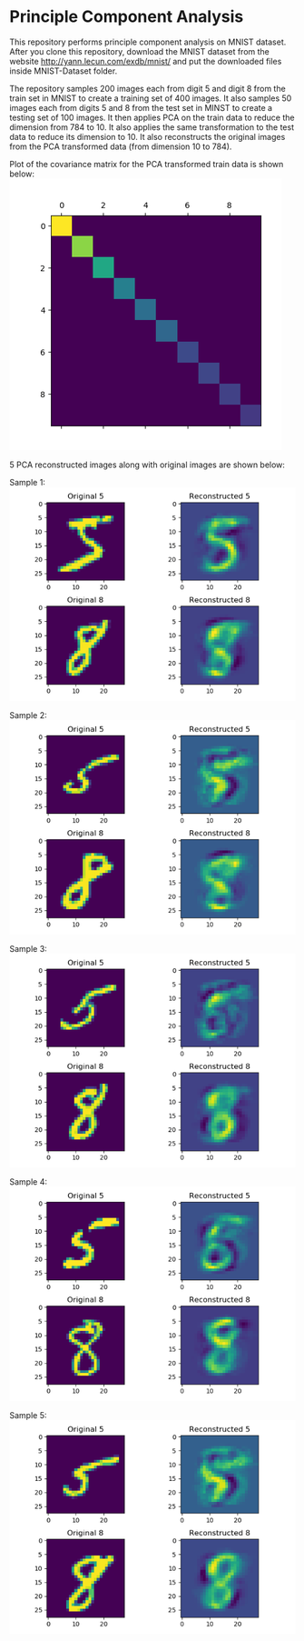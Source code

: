 # Principle Component Analysis
This repository performs principle component analysis on MNIST dataset. After you clone this repository, download the MNIST dataset from the website http://yann.lecun.com/exdb/mnist/ and put the downloaded files inside MNIST-Dataset folder.

The repository samples 200 images each from digit 5 and digit 8 from the train set in MNIST to create a training set of 400 images. It also samples 50 images each from digits 5 and 8 from the test set in MINST to create a testing set of 100 images. It then applies PCA on the train data to reduce the dimension from 784 to 10. It also applies the same transformation to the test data to reduce its dimension to 10. It also reconstructs the original images from the PCA transformed data (from dimension 10 to 784).

Plot of the covariance matrix for the PCA transformed train data is shown below:
![covariance_matrix](https://github.com/kanchanchy/Principle-Component-Analysis/blob/master/covariance_matrix/covariance.png)

5 PCA reconstructed images along with original images are shown below:

Sample 1:
![covariance_matrix](https://github.com/kanchanchy/Principle-Component-Analysis/blob/master/plotted_images/digit_1.png)

Sample 2:
![covariance_matrix](https://github.com/kanchanchy/Principle-Component-Analysis/blob/master/plotted_images/digit_2.png)

Sample 3:
![covariance_matrix](https://github.com/kanchanchy/Principle-Component-Analysis/blob/master/plotted_images/digit_3.png)

Sample 4:
![covariance_matrix](https://github.com/kanchanchy/Principle-Component-Analysis/blob/master/plotted_images/digit_4.png)

Sample 5:
![covariance_matrix](https://github.com/kanchanchy/Principle-Component-Analysis/blob/master/plotted_images/digit_5.png)
